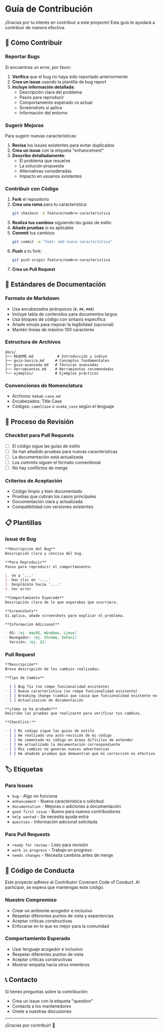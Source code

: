 # Guía de Contribución

¡Gracias por tu interés en contribuir a este proyecto! Esta guía te ayudará a contribuir de manera efectiva.

## 🚀 Cómo Contribuir

### Reportar Bugs

Si encuentras un error, por favor:

1. **Verifica** que el bug no haya sido reportado anteriormente
2. **Crea un issue** usando la plantilla de bug report
3. **Incluye información detallada**:
   - Descripción clara del problema
   - Pasos para reproducir
   - Comportamiento esperado vs actual
   - Screenshots si aplica
   - Información del entorno

### Sugerir Mejoras

Para sugerir nuevas características:

1. **Revisa** los issues existentes para evitar duplicados
2. **Crea un issue** con la etiqueta "enhancement"
3. **Describe detalladamente**:
   - El problema que resuelve
   - La solución propuesta
   - Alternativas consideradas
   - Impacto en usuarios existentes

### Contribuir con Código

1. **Fork** el repositorio
2. **Crea una rama** para tu característica:
   ```bash
   git checkout -b feature/nombre-caracteristica
   ```
3. **Realiza tus cambios** siguiendo las guías de estilo
4. **Añade pruebas** si es aplicable
5. **Commit** tus cambios:
   ```bash
   git commit -m "feat: add nueva característica"
   ```
6. **Push** a tu fork:
   ```bash
   git push origin feature/nombre-caracteristica
   ```
7. **Crea un Pull Request**

## 📝 Estándares de Documentación

### Formato de Markdown

- Usa encabezados jerárquicos (`#`, `##`, `###`)
- Incluye tabla de contenidos para documentos largos
- Usa bloques de código con sintaxis específica
- Añade emojis para mejorar la legibilidad (opcional)
- Mantén líneas de máximo 100 caracteres

### Estructura de Archivos

```
docs/
├── README.md           # Introducción y índice
├── guia-basica.md     # Conceptos fundamentales
├── guia-avanzada.md   # Técnicas avanzadas
├── herramientas.md    # Herramientas recomendadas
└── ejemplos/          # Ejemplos prácticos
```

### Convenciones de Nomenclatura

- Archivos: `kebab-case.md`
- Encabezados: Title Case
- Códigos: `camelCase` o `snake_case` según el lenguaje

## 🧪 Proceso de Revisión

### Checklist para Pull Requests

- [ ] El código sigue las guías de estilo
- [ ] Se han añadido pruebas para nuevas características
- [ ] La documentación está actualizada
- [ ] Los commits siguen el formato conventional
- [ ] No hay conflictos de merge

### Criterios de Aceptación

- Código limpio y bien documentado
- Pruebas que cubran los casos principales
- Documentación clara y actualizada
- Compatibilidad con versiones existentes

## 📋 Plantillas

### Issue de Bug

```markdown
**Descripción del Bug**
Descripción clara y concisa del bug.

**Para Reproducir**
Pasos para reproducir el comportamiento:

1. Ve a '...'
2. Haz clic en '....'
3. Desplázate hacia '....'
4. Ver error

**Comportamiento Esperado**
Descripción clara de lo que esperabas que ocurriera.

**Screenshots**
Si aplica, añade screenshots para explicar el problema.

**Información Adicional**

- OS: [ej. macOS, Windows, Linux]
- Navegador: [ej. Chrome, Safari]
- Versión: [ej. 22]
```

### Pull Request

```markdown
**Descripción**
Breve descripción de los cambios realizados.

**Tipo de Cambio**

- [ ] Bug fix (no rompe funcionalidad existente)
- [ ] Nueva característica (no rompe funcionalidad existente)
- [ ] Breaking change (cambio que causa que funcionalidad existente no funcione)
- [ ] Actualización de documentación

**¿Cómo se ha probado?**
Describe las pruebas que realizaste para verificar tus cambios.

**Checklist:**

- [ ] Mi código sigue las guías de estilo
- [ ] He realizado una auto-revisión de mi código
- [ ] He comentado mi código en áreas difíciles de entender
- [ ] He actualizado la documentación correspondiente
- [ ] Mis cambios no generan nuevas advertencias
- [ ] He añadido pruebas que demuestran que mi corrección es efectiva
```

## 🏷️ Etiquetas

### Para Issues

- `bug` - Algo no funciona
- `enhancement` - Nueva característica o solicitud
- `documentation` - Mejoras o adiciones a documentación
- `good first issue` - Bueno para nuevos contribuidores
- `help wanted` - Se necesita ayuda extra
- `question` - Información adicional solicitada

### Para Pull Requests

- `ready for review` - Listo para revisión
- `work in progress` - Trabajo en progreso
- `needs changes` - Necesita cambios antes de merge

## 🤝 Código de Conducta

Este proyecto adhiere al Contributor Covenant Code of Conduct. Al participar, se espera que mantengas este código.

### Nuestro Compromiso

- Crear un ambiente acogedor e inclusivo
- Respetar diferentes puntos de vista y experiencias
- Aceptar críticas constructivas
- Enfocarse en lo que es mejor para la comunidad

### Comportamiento Esperado

- Usar lenguaje acogedor e inclusivo
- Respetar diferentes puntos de vista
- Aceptar críticas constructivas
- Mostrar empatía hacia otros miembros

## 📞 Contacto

Si tienes preguntas sobre la contribución:

- Crea un issue con la etiqueta "question"
- Contacta a los mantenedores
- Únete a nuestras discusiones

---

¡Gracias por contribuir! 🎉
